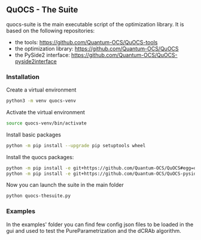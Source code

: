 ## QuOCS - The Suite
quocs-suite is the main executable script of the optimization library. It is based on the following repositories:
* the tools: https://github.com/Quantum-OCS/QuOCS-tools
* the optimization library: https://github.com/Quantum-OCS/QuOCS
* the PySide2 interface: https://github.com/Quantum-OCS/QuOCS-pyside2interface

### Installation
Create a virtual environment
```bash
python3 -m venv quocs-venv
```
Activate the virtual environment
```bash
source quocs-venv/bin/activate
```
Install basic packages
```bash
python -m pip install --upgrade pip setuptools wheel
```
Install the quocs packages:
```bash
python -m pip install -e git+https://github.com/Quantum-OCS/QuOCS#egg=quocs_lib 
python -m pip install -e git+https://github.com/Quantum-OCS/QuOCS-pyside2interface#egg=quocs_pyside2interface
```
Now you can launch the suite in the main folder
```bash
python quocs-thesuite.py
```

### Examples
In the examples' folder you can find few config json files to be loaded in the gui
and used to test the PureParametrization and the dCRAb algorithm.
